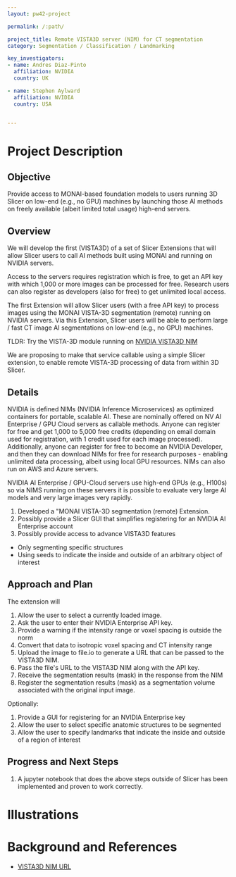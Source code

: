 ```yaml
---
layout: pw42-project

permalink: /:path/

project_title: Remote VISTA3D server (NIM) for CT segmentation
category: Segmentation / Classification / Landmarking

key_investigators:
- name: Andres Diaz-Pinto
  affiliation: NVIDIA
  country: UK

- name: Stephen Aylward
  affiliation: NVIDIA
  country: USA


---
```


# Project Description

## Objective

Provide access to MONAI-based foundation models to users running 3D Slicer on low-end
(e.g., no GPU) machines by launching those AI methods on freely available (albeit
limited total usage) high-end servers.

## Overview
We will develop the first (VISTA3D) of a set of Slicer Extensions that will allow Slicer
users to call AI methods built using MONAI and running on NVIDIA servers.

Access to the servers requires registration which is free, to get an API key with which
1,000 or more images can be processed for free. Research users can also register as
developers (also for free) to get unlimited local access.

The first Extension will allow Slicer users (with a free API key) to process images using
the MONAI VISTA-3D segmentation (remote) running on NVIDIA servers. Via this Extension,
Slicer users will be able to perform large / fast CT image AI segmentations on low-end
(e.g., no GPU) machines.

TLDR:
Try the VISTA-3D module running on 
[NVIDIA VISTA3D NIM](https://build.nvidia.com/nvidia/vista-3d)

We are proposing to make that service callable using a simple Slicer extension, to enable
remote VISTA-3D processing of data from within 3D Slicer.

## Details
NVIDIA is defined NIMs (NVIDIA Inference Microservices) as optimized containers for
portable, scalable AI. These are nominally offered on NV AI Enterprise / GPU Cloud servers
as callable methods. Anyone can register for free and get 1,000 to 5,000 free credits
(depending on email domain used for registration, with 1 credit used for each image
processed). Additionally, anyone can register for free to become an NVIDIA Developer, and
then they can download NIMs for free for research purposes - enabling unlimited data
processing, albeit using local GPU resources. NIMs can also run on AWS and Azure servers.

NVIDIA AI Enterprise / GPU-Cloud servers use high-end GPUs (e.g., H100s) so via NIMS
running on these servers it is possible to evaluate very large AI models and very large
images very rapidly.

1. Developed a "MONAI VISTA-3D segmentation (remote) Extension.
2. Possibly provide a Slicer GUI that simplifies registering for an NVIDIA AI Enterprise account
3. Possibly provide access to advance VISTA3D features
  * Only segmenting specific structures
  * Using seeds to indicate the inside and outside of an arbitrary object of interest

## Approach and Plan

The extension will
1. Allow the user to select a currently loaded image.
2. Ask the user to enter their NVIDIA Enterprise API key.
3. Provide a warning if the intensity range or voxel spacing is outside the norm
4. Convert that data to isotropic voxel spacing and CT intensity range
5. Upload the image to file.io to generate a URL that can be passed to the VISTA3D NIM.
6. Pass the file's URL to the VISTA3D NIM along with the API key.
7. Receive the segmentation results (mask) in the response from the NIM
8. Register the segmentation results (mask) as a segmentation volume associated with the original input image.

Optionally:
1. Provide a GUI for registering for an NVIDIA Enterprise key
2. Allow the user to select specific anatomic structures to be segmented
3. Allow the user to specify landmarks that indicate the inside and outside of a region of interest

## Progress and Next Steps

1. A jupyter notebook that does the above steps outside of Slicer has been implemented and proven to work correctly.

# Illustrations

<!-- Add pictures and links to videos that demonstrate what has been accomplished.
![Description of picture](Example2.jpg)
![Some more images](Example2.jpg)
-->

# Background and References

* [VISTA3D NIM URL](https://build.nvidia.com/nvidia/vista-3d)
